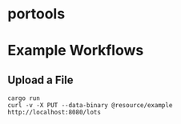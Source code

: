 # portools


# Example Workflows

## Upload a File
```
cargo run
curl -v -X PUT --data-binary @resource/example http://localhost:8080/lots
```